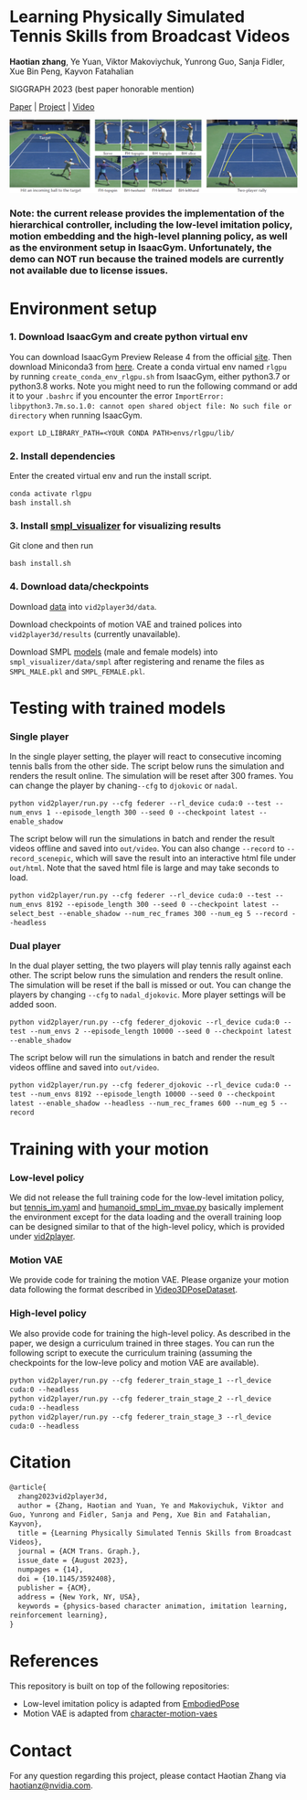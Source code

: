 # Learning Physically Simulated Tennis Skills from Broadcast Videos

<strong>Haotian zhang</strong>, Ye Yuan, Viktor Makoviychuk, Yunrong Guo, Sanja Fidler, Xue Bin Peng, Kayvon Fatahalian

SIGGRAPH 2023 (best paper honorable mention) 

[Paper](https://research.nvidia.com/labs/toronto-ai/vid2player3d/data/tennis_skills_main.pdf) |
[Project](https://research.nvidia.com/labs/toronto-ai/vid2player3d/) |
[Video](https://youtu.be/ZZVKrNs7_mk) 

<img src="doc/teaser.png"/>

### Note: the current release provides the implementation of the hierarchical controller, including the low-level imitation policy, motion embedding and the high-level planning policy, as well as the environment setup in IsaacGym. Unfortunately, the demo can NOT run because the trained models are currently not available due to license issues. 

# Environment setup

### 1. Download IsaacGym and create python virtual env
You can download IsaacGym Preview Release 4 from the official [site](https://developer.nvidia.com/isaac-gym).
Then download Miniconda3 from [here](https://repo.anaconda.com/miniconda/Miniconda3-py37_23.1.0-1-Linux-x86_64.sh).
Create a conda virtual env named `rlgpu` by running `create_conda_env_rlgpu.sh` from IsaacGym, either python3.7 or python3.8 works.
Note you might need to run the following command or add it to your `.bashrc` if you encounter the error `ImportError: libpython3.7m.so.1.0: cannot open shared object file: No such file or directory` when running IsaacGym.
```
export LD_LIBRARY_PATH=<YOUR CONDA PATH>envs/rlgpu/lib/
``` 

### 2. Install dependencies 
Enter the created virtual env and run the install script.
```
conda activate rlgpu
bash install.sh
```

### 3. Install [smpl_visualizer](https://github.com/Haotianz94/smpl_visualizer) for visualizing results
Git clone and then run 
```
bash install.sh
```

### 4. Download data/checkpoints

Download [data](https://drive.google.com/drive/folders/1kkM9tl1T3dXZbvh5oYHSerL0JkgaL1Mi?usp=sharing) into `vid2player3d/data`.

Download checkpoints of motion VAE and trained polices into `vid2player3d/results` (currently unavailable).

Download SMPL [models](https://download.is.tue.mpg.de/download.php?domain=smpl&sfile=SMPL_python_v.1.0.0.zip) (male and female models) into `smpl_visualizer/data/smpl` after registering and rename the files as `SMPL_MALE.pkl` and `SMPL_FEMALE.pkl`.

# Testing with trained models
### Single player
In the single player setting, the player will react to consecutive incoming tennis balls from the other side.
The script below runs the simulation and renders the result online. The simulation will be reset after 300 frames. You can change the player by chaning`--cfg` to `djokovic` or `nadal`. 
```
python vid2player/run.py --cfg federer --rl_device cuda:0 --test --num_envs 1 --episode_length 300 --seed 0 --checkpoint latest --enable_shadow
```

The script below will run the simulations in batch and render the result videos offline and saved into `out/video`. You can also change `--record` to `--record_scenepic`, which will save the result into an interactive html file under `out/html`. Note that the saved html file is large and may take seconds to load.
```
python vid2player/run.py --cfg federer --rl_device cuda:0 --test --num_envs 8192 --episode_length 300 --seed 0 --checkpoint latest --select_best --enable_shadow --num_rec_frames 300 --num_eg 5 --record --headless
```

### Dual player
In the dual player setting, the two players will play tennis rally against each other.
The script below runs the simulation and renders the result online. The simulation will be reset if the ball is missed or out. You can change the players by changing `--cfg` to `nadal_djokovic`. More player settings will be added soon. 
```
python vid2player/run.py --cfg federer_djokovic --rl_device cuda:0 --test --num_envs 2 --episode_length 10000 --seed 0 --checkpoint latest --enable_shadow
```

The script below will run the simulations in batch and render the result videos offline and saved into `out/video`.
```
python vid2player/run.py --cfg federer_djokovic --rl_device cuda:0 --test --num_envs 8192 --episode_length 10000 --seed 0 --checkpoint latest --enable_shadow --headless --num_rec_frames 600 --num_eg 5 --record
```

# Training with your motion

### Low-level policy
We did not release the full training code for the low-level imitation policy, but [tennis_im.yaml](vid2player/cfg/im/tennis_im.yaml) and [humanoid_smpl_im_mvae.py](vid2player/env/tasks/humanoid_smpl_im_mvae.py) basically implement the environment except for the data loading and the overall training loop can be designed similar to that of the high-level policy, which is provided under [vid2player](vid2player).
### Motion VAE
We provide code for training the motion VAE. Please organize your motion data following the format described in [Video3DPoseDataset](vid2player/motion_vae/dataset.py).
### High-level policy
We also provide code for training the high-level policy. As described in the paper, we design a curriculum trained in three stages. You can run the following script to execute the curriculum training (assuming the checkpoints for the low-leve policy and motion VAE are available).
```
python vid2player/run.py --cfg federer_train_stage_1 --rl_device cuda:0 --headless
python vid2player/run.py --cfg federer_train_stage_2 --rl_device cuda:0 --headless
python vid2player/run.py --cfg federer_train_stage_3 --rl_device cuda:0 --headless
```


# Citation
```
@article{
  zhang2023vid2player3d,
  author = {Zhang, Haotian and Yuan, Ye and Makoviychuk, Viktor and Guo, Yunrong and Fidler, Sanja and Peng, Xue Bin and Fatahalian, Kayvon},
  title = {Learning Physically Simulated Tennis Skills from Broadcast Videos},
  journal = {ACM Trans. Graph.},
  issue_date = {August 2023},
  numpages = {14},
  doi = {10.1145/3592408},
  publisher = {ACM},
  address = {New York, NY, USA},
  keywords = {physics-based character animation, imitation learning, reinforcement learning},
}
```

# References
This repository is built on top of the following repositories:
* Low-level imitation policy is adapted from [EmbodiedPose](https://github.com/ZhengyiLuo/EmbodiedPose)
* Motion VAE is adapted from [character-motion-vaes](https://github.com/electronicarts/character-motion-vaes) 


# Contact
For any question regarding this project, please contact Haotian Zhang via haotianz@nvidia.com.
